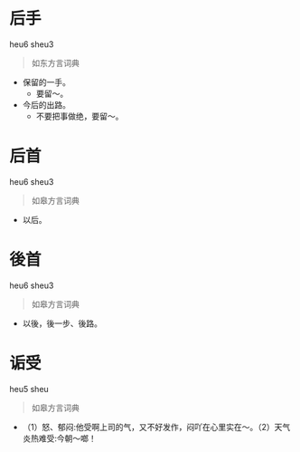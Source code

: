 # 后手
heu6 sheu3
> 如东方言词典
- 保留的一手。
  - 要留～。
- 今后的出路。
  - 不要把事做绝，要留～。

# 后首
heu6 sheu3
> 如皋方言词典
- 以后。

# 後首
heu6 sheu3
> 如皋方言词典
- 以後，後一步、後路。

# 诟受
heu5 sheu
> 如皋方言词典
- （1）怒、郁闷:他受啊上司的气，又不好发作，闷吖在心里实在～。（2）天气炎热难受:今朝～啷！
